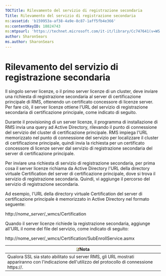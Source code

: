 ```yaml
---
TOCTitle: Rilevamento del servizio di registrazione secondaria
Title: Rilevamento del servizio di registrazione secondaria
ms:assetid: 'b159953a-af38-4a9e-8c87-1aff5fb4e366'
ms:contentKeyID: 18824743
ms:mtpsurl: 'https://technet.microsoft.com/it-it/library/Cc747641(v=WS.10)'
author: SharonSears
ms.author: SharonSears
---
```


Rilevamento del servizio di registrazione secondaria
====================================================

Il singolo server licenze, o il primo server licenze di un cluster, deve inviare una richiesta di registrazione secondaria al server di certificazione principale di RMS, ottenendo un certificato concessore di licenze server. Per fare ciò, il server licenze ottiene l'URL del servizio di registrazione secondaria di certificazione principale, come indicato di seguito.

Durante il provisioning di un server licenze, il programma di installazione di RMS invia una query ad Active Directory, rilevando il punto di connessione del servizio del cluster di certificazione principale. RMS impiega l'URL memorizzato nel punto di connessione del servizio per localizzare il cluster di certificazione principale, quindi invia la richiesta per un certificato concessore di licenze server dal servizio di registrazione secondaria del server di certificazione principale.

Per inviare una richiesta di servizio di registrazione secondaria, per prima cosa il server licenze richiama da Active Directory l'URL della directory virtuale Certification del server di certificazione principale, dove si trova il servizio di registrazione secondaria. Quindi, vi aggiunge il percorso del servizio di registrazione secondaria.

Ad esempio, l'URL della directory virtuale Certification del server di certificazione principale è memorizzato in Active Directory nel formato seguente:

http://*nome\_server*/\_wmcs/Certification

Quando il server licenze richiede la registrazione secondaria, aggiunge all'URL il nome del file del servizio, come indicato di seguito:

http://nome\_server/\_wmcs/Certification/SubEnrollService.asmx

| ![](/security-updates/images/Cc747641.note(WS.10).gif)Nota                                                                                |
|------------------------------------------------------------------------------------------------------------------------------------------------------|
| Qualora SSL sia stato abilitato sul server RMS, gli URL mostrati appariranno con l'indicazione dell'utilizzo del protocollo di connessione https://. |
